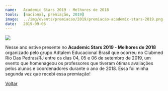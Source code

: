 ```yaml
---
name:  	Academic Stars 2019 - Melhores de 2018
tools: 	[nacional, premiação, 2019]
image: 	../img/events/premiacao/2019/premiacao-academic-stars-2019.png
date: 	2019-09-06
---
```


![](../img/events/premiacao/2019/premiacao-academic-stars-2019.png)

Nesse ano estive presente no **Academic Stars 2019 - Melhores de 2018** organizado pelo grupo Adtalem Educacional Brasil que ocorreu no Clubmed Rio Das Pedras/RJ entre os dias 04, 05 e 06 de setembro de 2019, um evento que homenageou os professores que tiveram ótimas avaliações pelos alunos e coordenadores durante o ano de 2018. Essa foi minha segunda vez que recebi essa premiação!

<p class="text-center">
	<a class="btn btn-outline-primary mt-1" href="{{ site.baseurl }}/events/">Voltar</a>
</p>